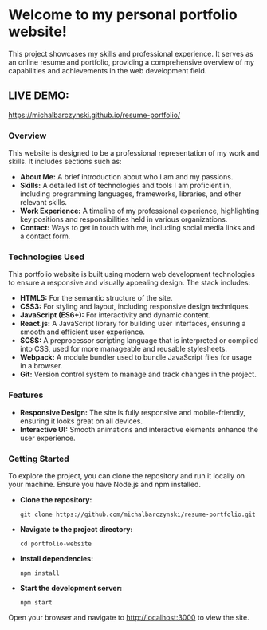 <body>
    <div class="container">
        <div class="content">
            <h1>Welcome to my personal portfolio website!</h1>
            <p>This project showcases my skills and professional experience. It serves as an online resume and portfolio, providing a comprehensive overview of my capabilities and achievements in the web development field.</p>
            <div class="live-demo">
                <h2>LIVE DEMO:</h2>
                <a href="https://michalbarczynski.github.io/resume-portfolio/" target="_blank">https://michalbarczynski.github.io/resume-portfolio/</a>
            </div>
        </div>
        <div class="content">
            <h3>Overview</h3>
            <p>This website is designed to be a professional representation of my work and skills. It includes sections such as:</p>
            <ul>
                <li><strong>About Me:</strong> A brief introduction about who I am and my passions.</li>
                <li><strong>Skills:</strong> A detailed list of technologies and tools I am proficient in, including programming languages, frameworks, libraries, and other relevant skills.</li>
                <li><strong>Work Experience:</strong> A timeline of my professional experience, highlighting key positions and responsibilities held in various organizations.</li>
                <li><strong>Contact:</strong> Ways to get in touch with me, including social media links and a contact form.</li>
            </ul>
        </div>
        <div class="content">
            <h3>Technologies Used</h3>
            <p>This portfolio website is built using modern web development technologies to ensure a responsive and visually appealing design. The stack includes:</p>
            <ul>
                <li><strong>HTML5:</strong> For the semantic structure of the site.</li>
                <li><strong>CSS3:</strong> For styling and layout, including responsive design techniques.</li>
                <li><strong>JavaScript (ES6+):</strong> For interactivity and dynamic content.</li>
                <li><strong>React.js:</strong> A JavaScript library for building user interfaces, ensuring a smooth and efficient user experience.</li>
                <li><strong>SCSS:</strong> A preprocessor scripting language that is interpreted or compiled into CSS, used for more manageable and reusable stylesheets.</li>
                <li><strong>Webpack:</strong> A module bundler used to bundle JavaScript files for usage in a browser.</li>
                <li><strong>Git:</strong> Version control system to manage and track changes in the project.</li>
            </ul>
        </div>
        <div class="content">
            <h3>Features</h3>
            <ul>
                <li><strong>Responsive Design:</strong> The site is fully responsive and mobile-friendly, ensuring it looks great on all devices.</li>
                <li><strong>Interactive UI:</strong> Smooth animations and interactive elements enhance the user experience.</li>
            </ul>
        </div>
        <div class="content">
            <h3>Getting Started</h3>
            <p>To explore the project, you can clone the repository and run it locally on your machine. Ensure you have Node.js and npm installed.</p>
            <ul>
                <li><strong>Clone the repository:</strong></li>
                <pre><code>git clone https://github.com/michalbarczynski/resume-portfolio.git</code></pre>
                <li><strong>Navigate to the project directory:</strong></li>
                <pre><code>cd portfolio-website</code></pre>
                <li><strong>Install dependencies:</strong></li>
                <pre><code>npm install</code></pre>
                <li><strong>Start the development server:</strong></li>
                <pre><code>npm start</code></pre>
            </ul>
            <p>Open your browser and navigate to <a href="http://localhost:3000" target="_blank">http://localhost:3000</a> to view the site.</p>
        </div>
    </div>
</body>
</html>

